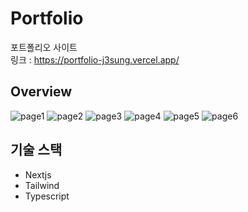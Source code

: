 # Portfolio

포트폴리오 사이트 <br/>
링크 : https://portfolio-j3sung.vercel.app/

## Overview

![page1](https://github.com/J3SUNG/Portfolio/assets/16315673/0d02c376-2a90-43eb-8a88-ad9eef5c2cd1)
![page2](https://github.com/J3SUNG/Portfolio/assets/16315673/feb2deef-cb08-4705-b919-faecb44aafdd)
![page3](https://github.com/J3SUNG/Portfolio/assets/16315673/ac742feb-76c7-413e-9a33-a803c71d2693)
![page4](https://github.com/J3SUNG/Portfolio/assets/16315673/22d1d3ab-1f58-4fdf-81d5-f7ca2f7c0194)
![page5](https://github.com/J3SUNG/Portfolio/assets/16315673/6d9573eb-b26d-4d30-b1d0-5c7e952e2186)
![page6](https://github.com/J3SUNG/Portfolio/assets/16315673/b248d7ed-69b0-4135-8cf8-e2270daff151)

## 기술 스택

- Nextjs
- Tailwind
- Typescript
